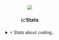 <div align="center">
  
<p align="center">
  <img src="https://lanyard.cnrad.dev/api/1018290650602553364" />
</p>

### 📈Stats
<details>
    <summary> ⚡ Stats about coding.. </> </summary>
    <br/>

<!--START_SECTION:waka-->
![Code Time](http://img.shields.io/badge/Code%20Time-29%20hrs%2049%20mins-blue)

![Profile Views](http://img.shields.io/badge/Profile%20Views-13-blue)

**🐱 My GitHub Data** 

> 📦 1.1 MB Used in GitHub's Storage 
 > 
> 🏆 103 Contributions in the Year 2024
 > 
> 💼 Opted to Hire
 > 
> 📜 5 Public Repositories 
 > 
> 🔑 18 Private Repositories 
 > 
**I'm a Night 🦉** 

```text
🌞 Morning                26 commits          ██░░░░░░░░░░░░░░░░░░░░░░░   06.25 % 
🌆 Daytime                180 commits         ███████████░░░░░░░░░░░░░░   43.27 % 
🌃 Evening                168 commits         ██████████░░░░░░░░░░░░░░░   40.38 % 
🌙 Night                  42 commits          ███░░░░░░░░░░░░░░░░░░░░░░   10.10 % 
```
📅 **I'm Most Productive on Sunday** 

```text
Monday                   23 commits          █░░░░░░░░░░░░░░░░░░░░░░░░   05.53 % 
Tuesday                  45 commits          ███░░░░░░░░░░░░░░░░░░░░░░   10.82 % 
Wednesday                72 commits          ████░░░░░░░░░░░░░░░░░░░░░   17.31 % 
Thursday                 67 commits          ████░░░░░░░░░░░░░░░░░░░░░   16.11 % 
Friday                   50 commits          ███░░░░░░░░░░░░░░░░░░░░░░   12.02 % 
Saturday                 71 commits          ████░░░░░░░░░░░░░░░░░░░░░   17.07 % 
Sunday                   88 commits          █████░░░░░░░░░░░░░░░░░░░░   21.15 % 
```


📊 **This Week I Spent My Time On** 

```text
🕑︎ Time Zone: Europe/Berlin

💬 Programming Languages: 
No Activity Tracked This Week

🔥 Editors: 
No Activity Tracked This Week

🐱‍💻 Projects: 
No Activity Tracked This Week

💻 Operating System: 
No Activity Tracked This Week
```

**I Mostly Code in JavaScript** 

```text
JavaScript               8 repos             ██████████░░░░░░░░░░░░░░░   38.10 % 
Lua                      5 repos             ██████░░░░░░░░░░░░░░░░░░░   23.81 % 
Python                   3 repos             ████░░░░░░░░░░░░░░░░░░░░░   14.29 % 
TypeScript               2 repos             ██░░░░░░░░░░░░░░░░░░░░░░░   09.52 % 
HTML                     1 repo              █░░░░░░░░░░░░░░░░░░░░░░░░   04.76 % 
```




 Last Updated on 29/09/2024 10:40:06 UTC
<!--END_SECTION:waka-->
</details>
